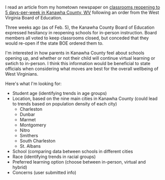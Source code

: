 I read an article from my hometown newspaper on [classrooms reopening to 5 days-per-week in Kanawha County, WV](https://www.wvgazettemail.com/news/education/kanawha-classrooms-reopening-5-days-a-week-monday/article_5bf365e9-8cea-5802-8d36-76394f177b5a.html) following an order from the West Virginia Board of Education.

Three weeks ago (as of Feb. 5), the Kanawha County Board of Education expressed hesitancy in reopening schools for in-person instruction. Board members all voted to keep classrooms closed, but conceded that they would re-open if the state BOE ordered them to.

I'm interested in how parents in Kanawha County feel about schools opening up, and whether or not their child will continue virtual learning or swtich to in-person. I think this information would be beneficial to state officials when considering what moves are best for the overall wellbeing of West Virginians.

Here's what I'm looking for:
- Student age (identifying trends in age groups)
- Location, based on the nine main cities in Kanawha County (could lead to trends based on population density of each city)
  - Charleston
  - Dunbar
  - Marmet
  - Montgomery
  - Nitro
  - Smithers
  - South Charleston
  - St. Albans
- School (comparing data between schools in different cities
- Race (identifying trends in racial groups)
- Preferred learning option (choose between in-person, virtual and hybrid)
- Concerns (user submitted info)
